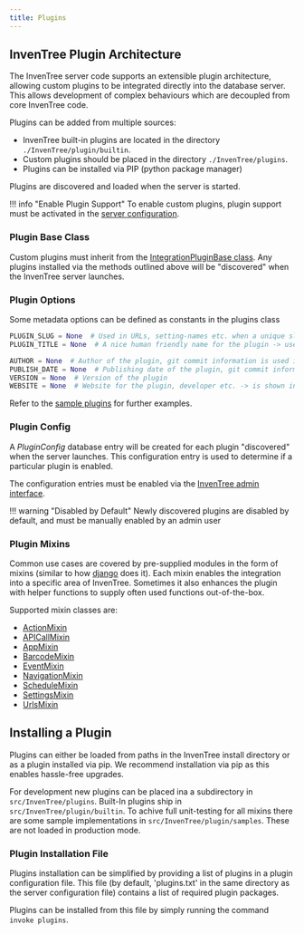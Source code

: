 ```yaml
---
title: Plugins
---
```


## InvenTree Plugin Architecture

The InvenTree server code supports an extensible plugin architecture, allowing custom plugins to be integrated directly into the database server. This allows development of complex behaviours which are decoupled from core InvenTree code.

Plugins can be added from multiple sources:
- InvenTree built-in plugins are located in the directory `./InvenTree/plugin/builtin`.  
- Custom plugins should be placed  in the directory `./InvenTree/plugins`.
- Plugins can be installed via PIP (python package manager)

Plugins are discovered and loaded when the server is started.

!!! info "Enable Plugin Support"
    To enable custom plugins, plugin support must be activated in the [server configuration](../start/config.md).

### Plugin Base Class

Custom plugins must inherit from the [IntegrationPluginBase class](https://github.com/inventree/InvenTree/blob/master/InvenTree/plugin/integration.py). Any plugins installed via the methods outlined above will be "discovered" when the InvenTree server launches.

### Plugin Options

Some metadata options can be defined as constants in the plugins class

``` python
PLUGIN_SLUG = None  # Used in URLs, setting-names etc. when a unique slug as a reference is needed -> the plugin name is used if not set
PLUGIN_TITLE = None  # A nice human friendly name for the plugin -> used in titles, as plugin name etc.

AUTHOR = None  # Author of the plugin, git commit information is used if not present
PUBLISH_DATE = None  # Publishing date of the plugin, git commit information is used if not present
VERSION = None  # Version of the plugin
WEBSITE = None  # Website for the plugin, developer etc. -> is shown in plugin overview if set
```

Refer to the [sample plugins](https://github.com/inventree/InvenTree/tree/master/InvenTree/plugin/samples) for further examples.

### Plugin Config

A *PluginConfig* database entry will be created for each plugin "discovered" when the server launches. This configuration entry is used to determine if a particular plugin is enabled.

The configuration entries must be enabled via the [InvenTree admin interface](../settings/admin.md).

!!! warning "Disabled by Default"
    Newly discovered plugins are disabled by default, and must be manually enabled by an admin user

### Plugin Mixins

Common use cases are covered by pre-supplied modules in the form of mixins (similar to how [django](https://docs.djangoproject.com/en/stable/topics/class-based-views/mixins/) does it). Each mixin enables the integration into a specific area of InvenTree. Sometimes it also enhances the plugin with helper functions to supply often used functions out-of-the-box.

Supported mixin classes are:

- [ActionMixin](./plugins/action.md)
- [APICallMixin](./plugins/api.md)
- [AppMixin](./plugins/app.md)
- [BarcodeMixin](./plugins/barcode.md)
- [EventMixin](./plugins/event.md)
- [NavigationMixin](./plugins/navigation.md)
- [ScheduleMixin](./plugins/schedule.md)
- [SettingsMixin](./plugins/settings.md)
- [UrlsMixin](./plugins/urls.md)

## Installing a Plugin

Plugins can either be loaded from paths in the InvenTree install directory or as a plugin installed via pip. We recommend installation via pip as this enables hassle-free upgrades.

For development new plugins can be placed ina a subdirectory in `src/InvenTree/plugins`. Built-In plugins ship in `src/InvenTree/plugin/builtin`. To achive full unit-testing for all mixins there are some sample implementations in `src/InvenTree/plugin/samples`. These are not loaded in production mode.

### Plugin Installation File

Plugins installation can be simplified by providing a list of plugins in a plugin configuration file. This file (by default, 'plugins.txt' in the same directory as the server configuration file) contains a list of required plugin packages.

Plugins can be installed from this file by simply running the command `invoke plugins`.
